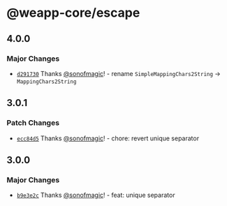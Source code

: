 # @weapp-core/escape

## 4.0.0

### Major Changes

- [`d291730`](https://github.com/sonofmagic/weapp-core/commit/d291730fe279b0945546e4376738996441e04240) Thanks [@sonofmagic](https://github.com/sonofmagic)! - rename `SimpleMappingChars2String` -> `MappingChars2String`

## 3.0.1

### Patch Changes

- [`ecc84d5`](https://github.com/sonofmagic/weapp-core/commit/ecc84d543dcf8035896805d1787eba241a231ba8) Thanks [@sonofmagic](https://github.com/sonofmagic)! - chore: revert unique separator

## 3.0.0

### Major Changes

- [`b9e3e2c`](https://github.com/sonofmagic/weapp-core/commit/b9e3e2c47c046bad901baaa32825e8e849225a3f) Thanks [@sonofmagic](https://github.com/sonofmagic)! - feat: unique separator
